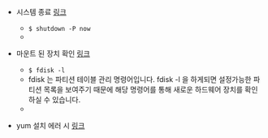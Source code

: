 - 시스템 종료 [링크](https://hihighlinux.tistory.com/18)
  - ``$ shutdown -P now``
  - 

- 마운트 된 장치 확인 [링크](https://m.blog.naver.com/diceworld/220212713378)
  - ``$ fdisk -l``
  - fdisk 는 파티션 테이블 관리 명령어입니다. fdisk -l 을 하게되면 설정가능한 파티션 목록을 보여주기 때문에 해당 명령어를 통해 새로운 하드웨어 장치를 확인하실 수 있습니다.
  -

- yum 설치 에러 시 [링크](https://nirsa.tistory.com/17)
